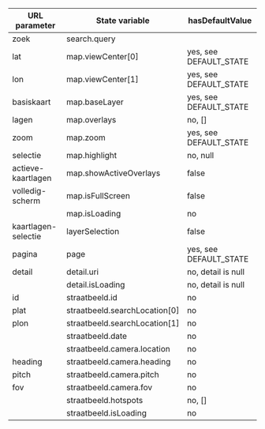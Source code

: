 | URL parameter       | State variable                  | hasDefaultValue        |
|---------------------|---------------------------------|------------------------|
| zoek                | search.query || search.location | no, null               |
| lat                 | map.viewCenter[0]               | yes, see DEFAULT_STATE |
| lon                 | map.viewCenter[1]               | yes, see DEFAULT_STATE |
| basiskaart          | map.baseLayer                   | yes, see DEFAULT_STATE |
| lagen               | map.overlays                    | no, []                 |
| zoom                | map.zoom                        | yes, see DEFAULT_STATE |
| selectie            | map.highlight                   | no, null               |
| actieve-kaartlagen  | map.showActiveOverlays          | false                  |
| volledig-scherm     | map.isFullScreen                | false                  |
|                     | map.isLoading                   | no                     |
| kaartlagen-selectie | layerSelection                  | false                  |
| pagina              | page                            | yes, see DEFAULT_STATE |
| detail              | detail.uri                      | no, detail is null     |
|                     | detail.isLoading                | no, detail is null     |
| id                  | straatbeeld.id                  | no                     |
| plat                | straatbeeld.searchLocation[0]   | no                     |
| plon                | straatbeeld.searchLocation[1]   | no                     |
|                     | straatbeeld.date                | no                     |
|                     | straatbeeld.camera.location     | no                     |
| heading             | straatbeeld.camera.heading      | no                     |
| pitch               | straatbeeld.camera.pitch        | no                     |
| fov                 | straatbeeld.camera.fov          | no                     |
|                     | straatbeeld.hotspots            | no, []                 |
|                     | straatbeeld.isLoading           | no                     |
